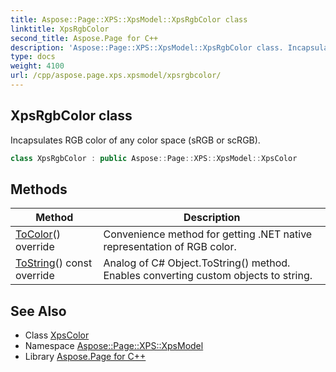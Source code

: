 ```yaml
---
title: Aspose::Page::XPS::XpsModel::XpsRgbColor class
linktitle: XpsRgbColor
second_title: Aspose.Page for C++
description: 'Aspose::Page::XPS::XpsModel::XpsRgbColor class. Incapsulates RGB color of any color space (sRGB or scRGB) in C++.'
type: docs
weight: 4100
url: /cpp/aspose.page.xps.xpsmodel/xpsrgbcolor/
---
```

## XpsRgbColor class


Incapsulates RGB color of any color space (sRGB or scRGB).

```cpp
class XpsRgbColor : public Aspose::Page::XPS::XpsModel::XpsColor
```

## Methods

| Method | Description |
| --- | --- |
| [ToColor](./tocolor/)() override | Convenience method for getting .NET native representation of RGB color. |
| [ToString](./tostring/)() const override | Analog of C# Object.ToString() method. Enables converting custom objects to string. |
## See Also

* Class [XpsColor](../xpscolor/)
* Namespace [Aspose::Page::XPS::XpsModel](../)
* Library [Aspose.Page for C++](../../)
